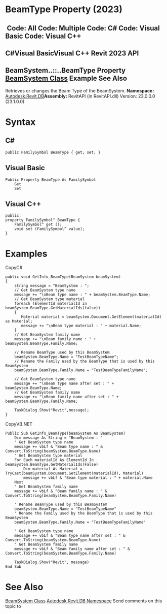 # BeamType Property (2023)

﻿
 Code: All Code: Multiple Code: C# Code: Visual Basic Code: Visual C++   
---  
C#Visual BasicVisual C++
Revit 2023 API  
---  
BeamSystem..::..BeamType Property   
[BeamSystem Class](6c5c1bd2-8456-5ec9-c53e-0bd3f604ad06.md "BeamSystem Class") Example See Also  
---  
Retrieves or changes the Beam Type of the BeamSystem.
**Namespace:** [Autodesk.Revit.DB](87546ba7-461b-c646-cbb1-2cb8f5bff8b2.md "Autodesk.Revit.DB Namespace")**Assembly:** RevitAPI (in RevitAPI.dll) Version: 23.0.0.0 (23.1.0.0)
# Syntax
C#  
---  
```text
public FamilySymbol BeamType { get; set; }
```
  
Visual Basic  
---  
```text
Public Property BeamType As FamilySymbol
	Get
	Set
```
  
Visual C++  
---  
```text
public:
property FamilySymbol^ BeamType {
	FamilySymbol^ get ();
	void set (FamilySymbol^ value);
}
```
  
# Examples
CopyC#
```text
public void GetInfo_BeamType(BeamSystem beamSystem)
{
    string message = "BeamSystem : ";
    // Get BeamSystem type name
    message += "\nBeam type name : " + beamSystem.BeamType.Name;
    // Get BeamSystem type material
    foreach (ElementId materialId in beamSystem.BeamType.GetMaterialIds(false))
    {
       Material material = beamSystem.Document.GetElement(materialId) as Material;
       message += "\nBeam type material : " + material.Name;
    }
    // Get BeamSystem family name
    message += "\nBeam family name : " + beamSystem.BeamType.Family.Name;

    // Rename BeamType used by this BeamSystem
    beamSystem.BeamType.Name = "TestBeamTypeName";
    // Rename the Family used by the BeamType that is used by this BeamSystem 
    beamSystem.BeamType.Family.Name = "TestBeamTypeFamilyName";

    // Get BeamSystem type name
    message += "\nBeam type name after set : " + beamSystem.BeamType.Name;
    // Get BeamSystem family name
    message += "\nBeam family name after set : " + beamSystem.BeamType.Family.Name;

    TaskDialog.Show("Revit",message);
}
```

CopyVB.NET
```text
Public Sub GetInfo_BeamType(beamSystem As BeamSystem)
    Dim message As String = "BeamSystem : "
    ' Get BeamSystem type name
    message += vbLf & "Beam type name : " & Convert.ToString(beamSystem.BeamType.Name)
    ' Get BeamSystem type material
    For Each materialId As ElementId In beamSystem.BeamType.GetMaterialIds(False)
        Dim material As Material = TryCast(beamSystem.Document.GetElement(materialId), Material)
        message += vbLf & "Beam type material : " + material.Name
    Next
    ' Get BeamSystem family name
    message += vbLf & "Beam family name : " & Convert.ToString(beamSystem.BeamType.Family.Name)

    ' Rename BeamType used by this BeamSystem
    beamSystem.BeamType.Name = "TestBeamTypeName"
    ' Rename the Family used by the BeamType that is used by this BeamSystem 
    beamSystem.BeamType.Family.Name = "TestBeamTypeFamilyName"

    ' Get BeamSystem type name
    message += vbLf & "Beam type name after set : " & Convert.ToString(beamSystem.BeamType.Name)
    ' Get BeamSystem family name
    message += vbLf & "Beam family name after set : " & Convert.ToString(beamSystem.BeamType.Family.Name)

    TaskDialog.Show("Revit", message)
End Sub
```

# See Also
[BeamSystem Class](6c5c1bd2-8456-5ec9-c53e-0bd3f604ad06.md "BeamSystem Class")
[Autodesk.Revit.DB Namespace](87546ba7-461b-c646-cbb1-2cb8f5bff8b2.md "Autodesk.Revit.DB Namespace")
Send comments on this topic to 